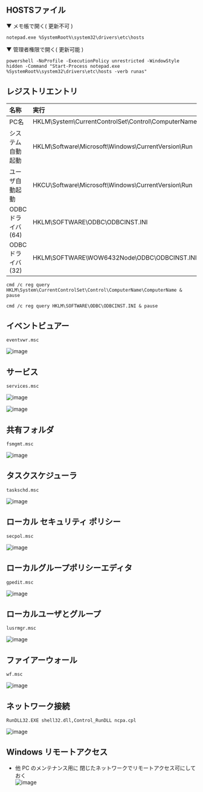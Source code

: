 ## HOSTSファイル
▼ メモ帳で開く( 更新不可 )
```
notepad.exe %SystemRoot%\system32\drivers\etc\hosts
```
▼ 管理者権限で開く( 更新可能 )
```
powershell -NoProfile -ExecutionPolicy unrestricted -WindowStyle hidden -Command "Start-Process notepad.exe %SystemRoot%\system32\drivers\etc\hosts -verb runas"
```
## レジストリエントリ

| 名称 | 実行
| :--- | :--- 
| PC名 | HKLM\System\CurrentControlSet\Control\ComputerName\ComputerName
| システム自動起動 | HKLM\Software\Microsoft\Windows\CurrentVersion\Run
| ユーザ自動起動 | HKCU\Software\Microsoft\Windows\CurrentVersion\Run
| ODBCドライバ(64) | HKLM\SOFTWARE\ODBC\ODBCINST.INI
| ODBCドライバ(32) | HKLM\SOFTWARE\WOW6432Node\ODBC\ODBCINST.INI

```
cmd /c reg query HKLM\System\CurrentControlSet\Control\ComputerName\ComputerName & pause
```
```
cmd /c reg query HKLM\SOFTWARE\ODBC\ODBCINST.INI & pause
```

## イベントビュアー
```
eventvwr.msc
```
![image](https://github.com/winofsql/subject/assets/1501327/57fefcef-3139-4d01-87f7-db3d349017d5)

## サービス
```
services.msc 
```
![image](https://github.com/winofsql/subject/assets/1501327/2036f20c-ae94-45e3-bc14-1595af123515)

![image](https://user-images.githubusercontent.com/1501327/145759944-57438ea4-b36a-4fbf-9cc4-e8561f226fed.png)

## 共有フォルダ
```
fsmgmt.msc
```
![image](https://user-images.githubusercontent.com/1501327/145760588-fe44bef8-26f6-4f20-ad4c-4a7043e3236c.png)

## タスクスケジューラ
```
taskschd.msc
```
![image](https://user-images.githubusercontent.com/1501327/145761023-878657e6-e0fa-4e10-ad75-8734ef141456.png)

## ローカル セキュリティ ポリシー
```
secpol.msc
```
![image](https://user-images.githubusercontent.com/1501327/145761658-9c1b3a44-cdd1-4033-9b1c-4dedd0372ab2.png)


## ローカルグループポリシーエディタ
```
gpedit.msc
```
![image](https://user-images.githubusercontent.com/1501327/145762627-3b6c1eb5-0b36-430a-bc56-541ed7377095.png)

## ローカルユーザとグループ
```
lusrmgr.msc
```
![image](https://user-images.githubusercontent.com/1501327/145763411-71286583-363d-487a-8c8c-cea984a39f04.png)

## ファイアーウォール
```
wf.msc
```
![image](https://user-images.githubusercontent.com/1501327/145764000-2bbdf2a7-833d-410b-830b-450057ca877c.png)


## ネットワーク接続
```
RunDLL32.EXE shell32.dll,Control_RunDLL ncpa.cpl
```
![image](https://user-images.githubusercontent.com/1501327/145763147-9f1c3c1f-58c3-40c3-9164-fc7dd64f563d.png)


## Windows リモートアクセス
  - 他 PC のメンテナンス用に 閉じたネットワークでリモートアクセス可にしておく\
  ![image](https://user-images.githubusercontent.com/1501327/163701572-1be97bcf-a8fd-4175-9f69-1d152ba2cc56.png)
